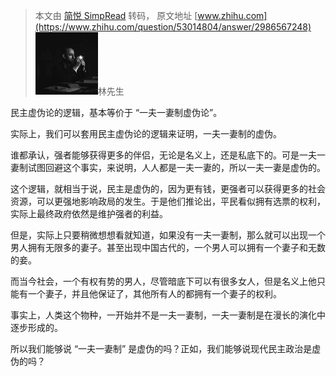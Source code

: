 > 本文由 [简悦 SimpRead](http://ksria.com/simpread/) 转码， 原文地址 [www.zhihu.com](https://www.zhihu.com/question/53014804/answer/2986567248) ![d27fca10969c847103230cabdddc1d89_MD5](../assets/d27fca10969c847103230cabdddc1d89_MD5.jpg)林先生​

民主虚伪论的逻辑，基本等价于 “一夫一妻制虚伪论”。

实际上，我们可以套用民主虚伪论的逻辑来证明，一夫一妻制的虚伪。

谁都承认，强者能够获得更多的伴侣，无论是名义上，还是私底下的。可是一夫一妻制试图回避这个事实，来说明，人人都是一夫一妻的，所以一夫一妻是虚伪的。

这个逻辑，就相当于说，民主是虚伪的，因为更有钱，更强者可以获得更多的社会资源，可以更强地影响政局的发生。于是他们推论出，平民看似拥有选票的权利，实际上最终政府依然是维护强者的利益。

但是，实际上只要稍微想想看就知道，如果没有一夫一妻制，那么就可以出现一个男人拥有无限多的妻子。甚至出现中国古代的，一个男人可以拥有一个妻子和无数的妾。

而当今社会，一个有权有势的男人，尽管暗底下可以有很多女人，但是名义上他只能有一个妻子，并且他保证了，其他所有人的都拥有一个妻子的权利。

事实上，人类这个物种，一开始并不是一夫一妻制，一夫一妻制是在漫长的演化中逐步形成的。

所以我们能够说 “一夫一妻制” 是虚伪的吗？正如，我们能够说现代民主政治是虚伪的吗？